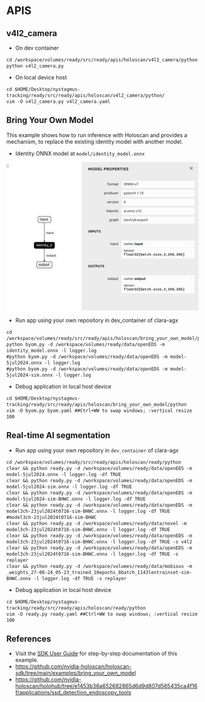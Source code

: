 # APIS

## v4l2_camera

* On dev container
```
cd /workspace/volumes/ready/src/ready/apis/holoscan/v4l2_camera/python
python v4l2_camera.py
```

* On local device host
```
cd $HOME/Desktop/nystagmus-tracking/ready/src/ready/apis/holoscan/v4l2_camera/python/
vim -O v4l2_camera.py v4l2_camera.yaml
```

## Bring Your Own Model
This example shows how to run inference with Holoscan and provides a mechanism, to replace the existing identity model with another model.
* Identity ONNX model at `model/identity_model.onnx`

![fig](../figs/identity_model_onnx_netronapp.png)

* Run app using your own repository in dev_container of clara-agx
```
cd /workspace/volumes/ready/src/ready/apis/holoscan/bring_your_own_model/python
python byom.py -d /workspace/volumes/ready/data/openEDS -m identity_model.onnx -l logger.log
#python byom.py -d /workspace/volumes/ready/data/openEDS -m model-5jul2024.onnx -l logger.log
#python byom.py -d /workspace/volumes/ready/data/openEDS -m model-5jul2024-sim.onnx -l logger.log
```

* Debug application in local host device
```
cd $HOME/Desktop/nystagmus-tracking/ready/src/ready/apis/holoscan/bring_your_own_model/python
vim -O byom.py byom.yaml ##Ctrl+WW to swap windows; :vertical resize 100
```


## Real-time AI segmentation
* Run app using your own repository in `dev_container` of clara-agx
```
cd /workspace/volumes/ready/src/ready/apis/holoscan/ready/python
clear && python ready.py -d /workspace/volumes/ready/data/openEDS -m model-5jul2024.onnx -l logger.log -df TRUE
clear && python ready.py -d /workspace/volumes/ready/data/openEDS -m model-5jul2024-sim.onnx -l logger.log -df TRUE
clear && python ready.py -d /workspace/volumes/ready/data/openEDS -m model-5jul2024-sim-BHWC.onnx -l logger.log -df TRUE
clear && python ready.py -d /workspace/volumes/ready/data/openEDS -m model3ch-23jul2024t0716-sim-BHWC.onnx -l logger.log -df TRUE
#model3ch-23jul2024t0716-sim-BHWC
clear && python ready.py -d /workspace/volumes/ready/data/novel -m model3ch-23jul2024t0716-sim-BHWC.onnx -l logger.log -df TRUE
clear && python ready.py -d /workspace/volumes/ready/data/openEDS -m model3ch-23jul2024t0716-sim-BHWC.onnx -l logger.log -df TRUE -s v4l2
clear && python ready.py -d /workspace/volumes/ready/data/openEDS -m model3ch-23jul2024t0716-sim-BHWC.onnx -l logger.log -df TRUE -s replayer
clear && python ready.py -d /workspace/volumes/ready/data/mobious -m _weights_27-08-24_05-23_trained_10epochs_8batch_1143lentrainset-sim-BHWC.onnx -l logger.log -df TRUE -s replayer
```

* Debug application in local host device
```
cd $HOME/Desktop/nystagmus-tracking/ready/src/ready/apis/holoscan/ready/python
vim -O ready.py ready.yaml ##Ctrl+WW to swap windows; :vertical resize 100
```

## References
* Visit the [SDK User Guide](https://docs.nvidia.com/holoscan/sdk-user-guide/examples/byom.html) for step-by-step documentation of this example.
* https://github.com/nvidia-holoscan/holoscan-sdk/tree/main/examples/bring_your_own_model 
* https://github.com/nvidia-holoscan/holohub/tree/e1453b36a652682865d6d9d807d565435ca4f16f/applications/ssd_detection_endoscopy_tools
